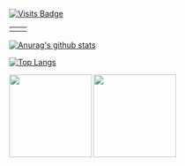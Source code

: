 [![Visits Badge](https://badges.pufler.dev/visits/summerscar/summerscar)](https://github.com/summerscar)

<table>
<tr>
<td valign="top" width="50%">

<!-- waka-box start -->
<!-- waka-box end -->

</td>
<td valign="top" width="50%">

<!-- steam-box start -->
<!-- steam-box end -->

</td>
</tr>
</table>

[![Anurag's github stats]()](https://github.com/summerscar)

[![Top Langs]()](https://github.com/summerscar)

<div>
<a href="https://github.com/summerscar">
  <img align="left" height="150px" src="https://github-readme-stats.vercel.app/api?username=summerscar&count_private=true&show_icons=true" />
</a>
<a href="https://github.com/summerscar">
  <img align="left" height="150px" src="https://github-readme-stats.vercel.app/api/top-langs/?username=summerscar&layout=compact" />
</a>
</div>